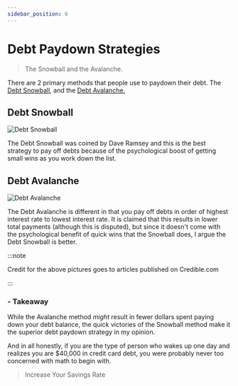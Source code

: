 ```yaml
---
sidebar_position: 6
---
```


# Debt Paydown Strategies

>The Snowball and the Avalanche.

There are 2 primary methods that people use to paydown their debt. The [Debt Snowball](https://www.ramseysolutions.com/debt/how-the-debt-snowball-method-works), and the [Debt Avalanche.](https://www.nerdwallet.com/article/finance/what-is-a-debt-avalanche)

## Debt Snowball

![Debt Snowball](/img/method-snowball.svg)

The Debt Snowball was coined by Dave Ramsey and this is the best strategy to pay off debts because of the psychological boost of getting small wins as you work down the list.

## Debt Avalanche

![Debt Avalanche](/img/method-avalanche.svg)

The Debt Avalanche is different in that you pay off debts in order of highest interest rate to lowest interest rate. It is claimed that this results in lower total payments (although this is disputed), but since it doesn't come with the psychological benefit of quick wins that the Snowball does, I argue the Debt Snowball is better.

:::note 

Credit for the above pictures goes to articles published on Credible.com

:::

### - Takeaway

While the Avalanche method *might* result in fewer dollars spent paying down your debt balance, the quick victories of the Snowball method make it the superior debt paydown strategy in my opinion.

And in all honestly, if you are the type of person who wakes up one day and realizes you are $40,000 in credit card debt, you were probably never too concerned with math to begin with.

>Increase Your Savings Rate